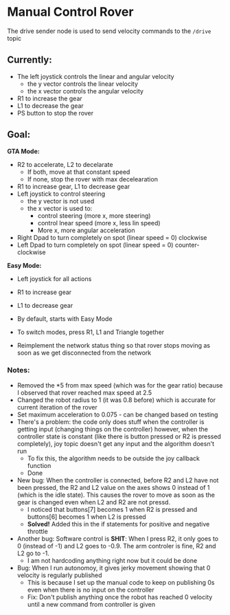 # Manual Control Rover

The drive sender node is used to send velocity commands to the `/drive` topic

## Currently:

- The left joystick controls the linear and angular velocity
    - the y vector controls the linear velocity
    - the x vector controls the angular velocity
- R1 to increase the gear
- L1 to decrease the gear
- PS button to stop the rover

## Goal:

**GTA Mode:**
- R2 to accelerate, L2 to decelarate 
	- If both, move at that constant speed
    - If none, stop the rover with max decelearation
- R1 to increase gear, L1 to decrease gear
- Left joystick to control steering
	- the y vector is not used
	- the x vector is used to: 
		- control steering (more x, more steering)
		- control lnear speed (more x, less lin speed)
        - More x, more angular acceleration
- Right Dpad to turn completely on spot (linear speed = 0) clockwise
- Left Dpad to turn completely on spot (linear speed = 0) counter-clockwise

**Easy Mode:**
- Left joystick for all actions
- R1 to increase gear
- L1 to decrease gear


- By default, starts with Easy Mode
- To switch modes, press R1, L1 and Triangle together
- Reimplement the network status thing so that rover stops moving as soon as we get disconnected from the network

### Notes:

- Removed the *5 from max speed (which was for the gear ratio) because I observed that rover reached max speed at 2.5
- Changed the robot radius to 1 (it was 0.8 before) which is accurate for current iteration of the rover
- Set maximum acceleration to 0.075 - can be changed based on testing
- There's a problem: the code only does stuff when the controller is getting input (changing things on the controller) however, when the controller state is constant (like there is button pressed or R2 is pressed completely), joy topic doesn't get any input and the algorithm doesn't run
    - To fix this, the algorithm needs to be outside the joy callback function
    - Done
- New bug: When the controller is connected, before R2 and L2 have not been pressed, the R2 and L2 value on the axes shows 0 instead of 1 (which is the idle state). This causes the rover to move as soon as the gear is changed even when L2 and R2 are not pressd.
    - I noticed that buttons[7] becomes 1 when R2 is pressed and buttons[6] becomes 1 when L2 is pressed
    - **Solved!** Added this in the if statements for positive and negative throttle
- Another bug: Software control is **SHIT**: When I press R2, it only goes to 0 (instead of -1) and L2 goes to -0.9. The arm controler is fine, R2 and L2 go to -1.
    - I am not hardcoding anything right now but it could be done
- Bug: When I run autonomoy, it gives jerky movement showing that 0 velocity is regularly published
    - This is because I set up the manual code to keep on publishing 0s even when there is no input on the controller
    - Fix: Don't publish anything once the robot has reached 0 velocity until a new command from controller is given



